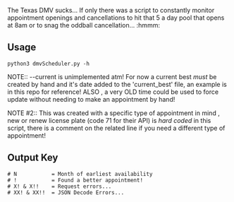 The Texas DMV sucks... If only there was a script to constantly monitor appointment openings and cancellations to hit that 5 a day pool that opens at 8am or to snag the oddball cancellation... :hmmm:

## Usage
```
python3 dmvScheduler.py -h
```
NOTE:: --current is unimplemented atm! For now a current best _must_ be created by hand and it's date added to the 'current_best' file, an example is in this repo for reference! ALSO , a very OLD time could be used to force update without needing to make an appointment by hand!

NOTE #2:: This was created with a specific type of appointment in mind , new or renew license plate (code 71 for their API) is _hard coded_ in this script, there is a comment on the related line if you need a different type of appointment!

## Output Key
```
# N           = Month of earliest availability
# !           = Found a better appointment!
# X! & X!!    = Request errors...
# XX! & XX!!  = JSON Decode Errors...
```
